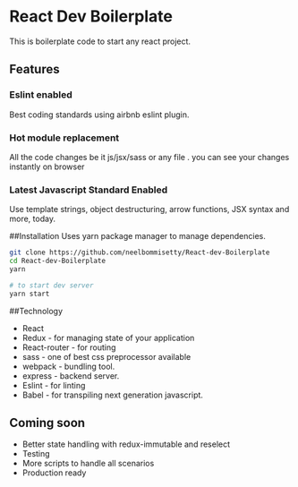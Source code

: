 # React Dev Boilerplate

This is boilerplate code to start any react project.

## Features
### Eslint enabled
  Best coding standards using airbnb eslint plugin.
### Hot module replacement
  All the code changes be it js/jsx/sass or any file . you can see your changes instantly on browser

### Latest Javascript Standard Enabled
  Use template strings, object destructuring, arrow functions, JSX syntax and more, today.

##Installation
Uses yarn package manager to manage dependencies.

```sh
git clone https://github.com/neelbommisetty/React-dev-Boilerplate
cd React-dev-Boilerplate
yarn

# to start dev server
yarn start
```
##Technology
* React
* Redux - for managing state of your application
* React-router - for routing
* sass - one of best css preprocessor available
* webpack - bundling tool.
* express - backend server.
* Eslint - for linting
* Babel - for transpiling next generation javascript.

## Coming soon
* Better state handling with redux-immutable and reselect
* Testing
* More scripts to handle all scenarios
* Production ready
